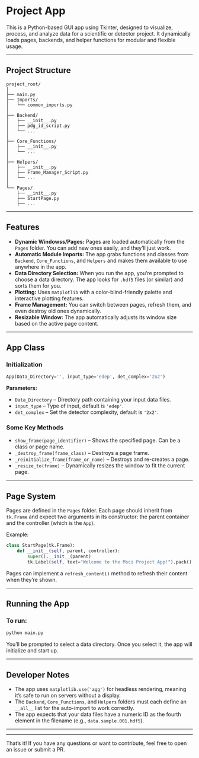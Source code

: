 
# Project App

This is a Python-based GUI app using Tkinter, designed to visualize, process, and analyze data for a scientific or detector project. It dynamically loads pages, backends, and helper functions for modular and flexible usage.

---

## Project Structure

```
project_root/
│
├── main.py
├── Imports/
│   └── common_imports.py
│
├── Backend/
│   ├── __init__.py
│   ├── pdg_id_script.py
│   └── ...
│
├── Core_Functions/
│   ├── __init__.py
│   └── ...
│
├── Helpers/
│   ├── __init__.py
│   ├── Frame_Manager_Script.py
│   └── ...
│
└── Pages/
    ├── __init__.py
    ├── StartPage.py
    ├── ...
```

---

## Features

* **Dynamic Windowss/Pages:** Pages are loaded automatically from the `Pages` folder. You can add new ones easily, and they’ll just work.
* **Automatic Module Imports:** The app grabs functions and classes from `Backend`, `Core_Functions`, and `Helpers` and makes them available to use anywhere in the app.
* **Data Directory Selection:** When you run the app, you’re prompted to choose a data directory. The app looks for `.hdf5` files (or similar) and sorts them for you.
* **Plotting:** Uses `matplotlib` with a color-blind-friendly palette and interactive plotting features.
* **Frame Management:** You can switch between pages, refresh them, and even destroy old ones dynamically.
* **Resizable Window:** The app automatically adjusts its window size based on the active page content.

---

## App Class

### Initialization

```python
App(Data_Directory='', input_type='edep', det_complex='2x2')
```

**Parameters:**

* `Data_Directory` – Directory path containing your input data files.
* `input_type` – Type of input, default is `'edep'`.
* `det_complex` – Set the detector complexity, default is `'2x2'`.

### Some Key Methods

* `show_frame(page_identifier)` – Shows the specified page. Can be a class or page name.
* `_destroy_frame(frame_class)` – Destroys a page frame.
* `_reinitialize_frame(frame_or_name)` – Destroys and re-creates a page.
* `_resize_to(frame)` – Dynamically resizes the window to fit the current page.

---

## Page System

Pages are defined in the `Pages` folder. Each page should inherit from `tk.Frame` and expect two arguments in its constructor: the parent container and the controller (which is the `App`).

Example:

```python
class StartPage(tk.Frame):
    def __init__(self, parent, controller):
        super().__init__(parent)
        tk.Label(self, text="Welcome to the Msci Project App!").pack()
```

Pages can implement a `refresh_content()` method to refresh their content when they’re shown.

---

## Running the App

### To run:

```bash
python main.py
```

You’ll be prompted to select a data directory. Once you select it, the app will initialize and start up.

---

## Developer Notes

* The app uses `matplotlib.use('agg')` for headless rendering, meaning it’s safe to run on servers without a display.
* The `Backend`, `Core_Functions`, and `Helpers` folders must each define an `__all__` list for the auto-import to work correctly.
* The app expects that your data files have a numeric ID as the fourth element in the filename (e.g., `data.sample.001.hdf5`).


---



---

That’s it! If you have any questions or want to contribute, feel free to open an issue or submit a PR.
